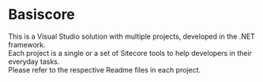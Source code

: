 # Basiscore
This is a Visual Studio solution with multiple projects, developed in the .NET framework.  
Each project is a single or a set of Sitecore tools to help developers in their everyday tasks.    
Please refer to the respective Readme files in each project.  
